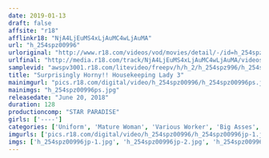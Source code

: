 ```yaml
---
date: 2019-01-13
draft: false
affsite: "r18"
afflinkr18: "NjA4LjEuMS4xLjAuMC4wLjAuMA"
url: "h_254spz00996"
urloriginal: "http://www.r18.com/videos/vod/movies/detail/-/id=h_254spz00996"
urlfinal: "http://media.r18.com/track/NjA4LjEuMS4xLjAuMC4wLjAuMA/videos/vod/movies/detail/-/id=h_254spz00996"
samplevid: "awspv3001.r18.com/litevideo/freepv/h/h_2/h_254spz996/h_254spz996_dmb_w.mp4"
title: "Surprisingly Horny!! Housekeeping Lady 3"
mainimgurl: "pics.r18.com/digital/video/h_254spz00996/h_254spz00996ps.jpg"
mainimgs: "h_254spz00996ps.jpg"
releasedate: "June 20, 2018"
duration: 128
productioncomp: "STAR PARADISE"
girls: ['----']
categories: ['Uniform', 'Mature Woman', 'Various Worker', 'Big Asses', 'Hi-Def']
imgurls: ['pics.r18.com/digital/video/h_254spz00996/h_254spz00996jp-1.jpg', 'pics.r18.com/digital/video/h_254spz00996/h_254spz00996jp-2.jpg', 'pics.r18.com/digital/video/h_254spz00996/h_254spz00996jp-3.jpg', 'pics.r18.com/digital/video/h_254spz00996/h_254spz00996jp-4.jpg', 'pics.r18.com/digital/video/h_254spz00996/h_254spz00996jp-5.jpg', 'pics.r18.com/digital/video/h_254spz00996/h_254spz00996jp-6.jpg', 'pics.r18.com/digital/video/h_254spz00996/h_254spz00996jp-7.jpg', 'pics.r18.com/digital/video/h_254spz00996/h_254spz00996jp-8.jpg', 'pics.r18.com/digital/video/h_254spz00996/h_254spz00996jp-9.jpg', 'pics.r18.com/digital/video/h_254spz00996/h_254spz00996jp-10.jpg', 'pics.r18.com/digital/video/h_254spz00996/h_254spz00996jp-11.jpg', 'pics.r18.com/digital/video/h_254spz00996/h_254spz00996jp-12.jpg', 'pics.r18.com/digital/video/h_254spz00996/h_254spz00996jp-13.jpg', 'pics.r18.com/digital/video/h_254spz00996/h_254spz00996jp-14.jpg', 'pics.r18.com/digital/video/h_254spz00996/h_254spz00996jp-15.jpg', 'pics.r18.com/digital/video/h_254spz00996/h_254spz00996jp-16.jpg', 'pics.r18.com/digital/video/h_254spz00996/h_254spz00996jp-17.jpg', 'pics.r18.com/digital/video/h_254spz00996/h_254spz00996jp-18.jpg', 'pics.r18.com/digital/video/h_254spz00996/h_254spz00996jp-19.jpg', 'pics.r18.com/digital/video/h_254spz00996/h_254spz00996jp-20.jpg']
imgs: ['h_254spz00996jp-1.jpg', 'h_254spz00996jp-2.jpg', 'h_254spz00996jp-3.jpg', 'h_254spz00996jp-4.jpg', 'h_254spz00996jp-5.jpg', 'h_254spz00996jp-6.jpg', 'h_254spz00996jp-7.jpg', 'h_254spz00996jp-8.jpg', 'h_254spz00996jp-9.jpg', 'h_254spz00996jp-10.jpg', 'h_254spz00996jp-11.jpg', 'h_254spz00996jp-12.jpg', 'h_254spz00996jp-13.jpg', 'h_254spz00996jp-14.jpg', 'h_254spz00996jp-15.jpg', 'h_254spz00996jp-16.jpg', 'h_254spz00996jp-17.jpg', 'h_254spz00996jp-18.jpg', 'h_254spz00996jp-19.jpg', 'h_254spz00996jp-20.jpg']
---
```

